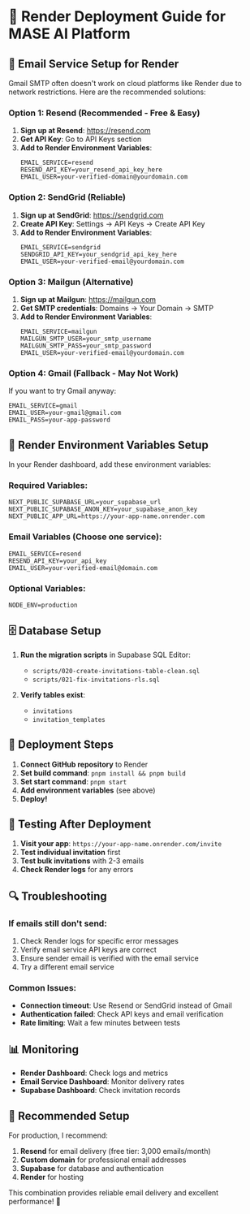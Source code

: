 # 🚀 **Render Deployment Guide for MASE AI Platform**

## 📧 **Email Service Setup for Render**

Gmail SMTP often doesn't work on cloud platforms like Render due to network restrictions. Here are the recommended solutions:

### **Option 1: Resend (Recommended - Free & Easy)**

1. **Sign up at Resend**: https://resend.com
2. **Get API Key**: Go to API Keys section
3. **Add to Render Environment Variables**:
   ```
   EMAIL_SERVICE=resend
   RESEND_API_KEY=your_resend_api_key_here
   EMAIL_USER=your-verified-domain@yourdomain.com
   ```

### **Option 2: SendGrid (Reliable)**

1. **Sign up at SendGrid**: https://sendgrid.com
2. **Create API Key**: Settings → API Keys → Create API Key
3. **Add to Render Environment Variables**:
   ```
   EMAIL_SERVICE=sendgrid
   SENDGRID_API_KEY=your_sendgrid_api_key_here
   EMAIL_USER=your-verified-email@yourdomain.com
   ```

### **Option 3: Mailgun (Alternative)**

1. **Sign up at Mailgun**: https://mailgun.com
2. **Get SMTP credentials**: Domains → Your Domain → SMTP
3. **Add to Render Environment Variables**:
   ```
   EMAIL_SERVICE=mailgun
   MAILGUN_SMTP_USER=your_smtp_username
   MAILGUN_SMTP_PASS=your_smtp_password
   EMAIL_USER=your-verified-email@yourdomain.com
   ```

### **Option 4: Gmail (Fallback - May Not Work)**

If you want to try Gmail anyway:
```
EMAIL_SERVICE=gmail
EMAIL_USER=your-gmail@gmail.com
EMAIL_PASS=your-app-password
```

## 🔧 **Render Environment Variables Setup**

In your Render dashboard, add these environment variables:

### **Required Variables:**
```
NEXT_PUBLIC_SUPABASE_URL=your_supabase_url
NEXT_PUBLIC_SUPABASE_ANON_KEY=your_supabase_anon_key
NEXT_PUBLIC_APP_URL=https://your-app-name.onrender.com
```

### **Email Variables (Choose one service):**
```
EMAIL_SERVICE=resend
RESEND_API_KEY=your_api_key
EMAIL_USER=your-verified-email@domain.com
```

### **Optional Variables:**
```
NODE_ENV=production
```

## 🗄️ **Database Setup**

1. **Run the migration scripts** in Supabase SQL Editor:
   - `scripts/020-create-invitations-table-clean.sql`
   - `scripts/021-fix-invitations-rls.sql`

2. **Verify tables exist**:
   - `invitations`
   - `invitation_templates`

## 🚀 **Deployment Steps**

1. **Connect GitHub repository** to Render
2. **Set build command**: `pnpm install && pnpm build`
3. **Set start command**: `pnpm start`
4. **Add environment variables** (see above)
5. **Deploy!**

## 🧪 **Testing After Deployment**

1. **Visit your app**: `https://your-app-name.onrender.com/invite`
2. **Test individual invitation** first
3. **Test bulk invitations** with 2-3 emails
4. **Check Render logs** for any errors

## 🔍 **Troubleshooting**

### **If emails still don't send:**
1. Check Render logs for specific error messages
2. Verify email service API keys are correct
3. Ensure sender email is verified with the email service
4. Try a different email service

### **Common Issues:**
- **Connection timeout**: Use Resend or SendGrid instead of Gmail
- **Authentication failed**: Check API keys and email verification
- **Rate limiting**: Wait a few minutes between tests

## 📊 **Monitoring**

- **Render Dashboard**: Check logs and metrics
- **Email Service Dashboard**: Monitor delivery rates
- **Supabase Dashboard**: Check invitation records

## 🎯 **Recommended Setup**

For production, I recommend:
1. **Resend** for email delivery (free tier: 3,000 emails/month)
2. **Custom domain** for professional email addresses
3. **Supabase** for database and authentication
4. **Render** for hosting

This combination provides reliable email delivery and excellent performance! 🚀
